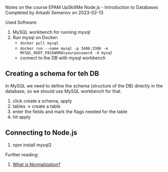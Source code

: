 Notes on the course EPAM UpSkillMe Node.js - Introduction to Databases
Completed by Arkadii Semenov on 2023-02-13

Used Software:

1. MySQL workbench for running mysql
2. Run mysql on Docker:
   - `docker pull mysql`
   - `docker run --name mysql -p 3406:3306 -e MYSQL_ROOT_PASSWORD=yourpassword -d mysql`
   - connect to the DB with mysql workbench

## Creating a schema for teh DB

In MySQL we need to define the schema (structure of the DB) directly in the database, so we should use MySQL workbench for that.

1. click create a schema, apply
2. tables -> create a table
3. enter the fields and mark the flags needed for the table
4. hit apply

## Connecting to Node.js

1. npm install mysql2

Further reading:

1. [What is Normalization?](https://www.guru99.com/database-normalization.html)
